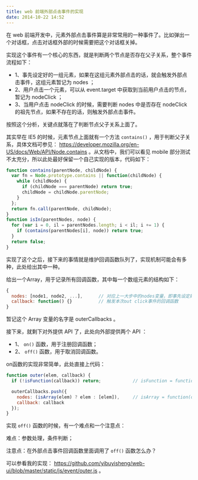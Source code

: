 ```yaml
---
title: web 前端外部点击事件的实现
date: 2014-10-22 14:52
---
```


在 web 前端开发中，元素外部点击事件算是非常常用的一种事件了。比如弹出一个对话框，点击对话框外部的时候需要把这个对话框关掉。

<!-- more -->

实现这个事件有一个核心的东西，就是判断两个节点是否存在父子关系，整个事件流程如下：

* 1、事先设定好的一组元素，如果在这组元素外部点击的话，就会触发外部点击事件，这组元素暂记为 nodes ；
* 2、用户点击一个元素，可以从 event.target 中获取到当前用户点击的节点，暂记为 nodeClick ；
* 3、当用户点击 nodeClick 的时候，需要判断 nodes 中是否存在 nodeClick 的祖先节点，如果不存在的话，则触发外部点击事件。

按照这个分析，关键点就落在了判断节点父子关系上面了。

其实早在 IE5 的时候，元素节点上面就有一个方法 `contains()` ，用于判断父子关系，具体文档可参见： https://developer.mozilla.org/en-US/docs/Web/API/Node.contains 。从文档中，我们可以看见 mobile 部分测试不太充分，所以此处最好保留一个自己实现的版本，代码如下：

```js
function contains(parentNode, childNode) {
  var fn = Node.prototype.contains || function(childNode) {
    while (childNode) {
      if (childNode === parentNode) return true;
      childNode = childNode.parentNode;
    }
  };
  return fn.call(parentNode, childNode);
}
function isIn(parentNodes, node) {
  for (var i = 0, il = parentNodes.length; i < il; i += 1) {
    if (contains(parentNodes[i], node)) return true;
  }
  return false;
}
```

实现了这个之后，接下来的事情就是维护回调函数队列了，实现机制可能会有多种，此处给出其中一种。

给出一个Array，用于记录所有回调函数，其中每一个数组元素的结构如下：

```js
{
  nodes: [node1, node2, ...],      // 对应上一大步中的nodes变量，即事先设定好的那一组元素
  callback: function() {}          // 触发本次out click事件的回调函数
}
```

暂记这个 Array 变量的名字是 outerCallbacks 。

接下来，就剩下对外提供 API 了，此处向外部提供两个 API ：

* 1、 `on()` 函数，用于注册回调函数；
* 2、 `off()` 函数，用于取消回调函数。

on函数的实现非常简单，此处直接上代码：

```js
function outer(elem, callback) {
  if (!isFunction(callback)) return;            // isFunction = function(obj) {return Object.prototype.toString.call(obj) === '[object Function]';}

  outerCallbacks.push({
    nodes: (isArray(elem) ? elem : [elem]),     // isArray = function(obj) {return Object.prototype.toString.call(obj) === '[object Array]'}
    callback: callback
  });
}
```

实现 `off()` 函数的时候，有一个难点和一个注意点：

难点：参数处理，条件判断；

注意点：在外部点击事件回调函数里面调用了 `off()` 函数怎么办？

可以参看我的实现： https://github.com/yibuyisheng/web-ui/blob/master/static/js/event/outer.js 。